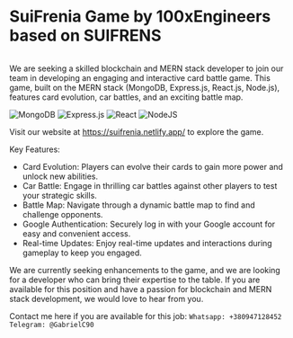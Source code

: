 # SuiFrenia Game by 100xEngineers based on SUIFRENS
<img src="https://suifrens.com/images/header-mobile.svg" alt="" align="center"/>


We are seeking a skilled blockchain and MERN stack developer to join our team in developing an engaging and interactive card battle game. This game, built on the MERN stack (MongoDB, Express.js, React.js, Node.js), features card evolution, car battles, and an exciting battle map.

![MongoDB](https://img.shields.io/badge/MongoDB-%234ea94b.svg?style=for-the-badge&logo=mongodb&logoColor=white)
![Express.js](https://img.shields.io/badge/express.js-%23404d59.svg?style=for-the-badge&logo=express&logoColor=%2361DAFB)
![React](https://img.shields.io/badge/react-%2320232a.svg?style=for-the-badge&logo=react&logoColor=%2361DAFB) 
![NodeJS](https://img.shields.io/badge/node.js-6DA55F?style=for-the-badge&logo=node.js&logoColor=white) 

Visit our website at https://suifrenia.netlify.app/ to explore the game.

Key Features:
- Card Evolution: Players can evolve their cards to gain more power and unlock new abilities.
- Car Battle: Engage in thrilling car battles against other players to test your strategic skills.
- Battle Map: Navigate through a dynamic battle map to find and challenge opponents.
- Google Authentication: Securely log in with your Google account for easy and convenient access.
- Real-time Updates: Enjoy real-time updates and interactions during gameplay to keep you engaged.

We are currently seeking enhancements to the game, and we are looking for a developer who can bring their expertise to the table. If you are available for this position and have a passion for blockchain and MERN stack development, we would love to hear from you.


Contact me here if you are available for this job:
`Whatsapp: +380947128452`
`Telegram: @GabrielC90`